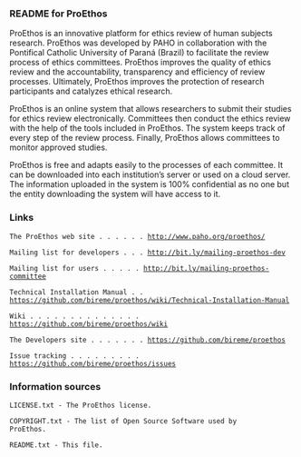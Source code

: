 <h3>README for ProEthos</h3>


ProEthos is an innovative platform for ethics review of human subjects research. ProEthos was developed by PAHO in collaboration with the Pontifical Catholic University of Paraná (Brazil) to facilitate the review process of ethics committees. ProEthos improves the quality of ethics review and the accountability, transparency and efficiency of review processes. Ultimately, ProEthos improves the protection of research participants and catalyzes ethical research.

ProEthos is an online system that allows researchers to submit their studies for ethics review electronically. Committees then conduct the ethics review with the help of the tools included in ProEthos. The system keeps track of every step of the review process. Finally, ProEthos allows committees to monitor approved studies.

ProEthos is free and adapts easily to the processes of each committee. It can be downloaded into each institution’s server or used on a cloud server. The information uploaded in the system is 100% confidential as no one but the entity downloading the system will have access to it.


<h3>Links</h3>


<code>The ProEthos web site . . . . . . http://www.paho.org/proethos/</code>

<code>Mailing list for developers . . . http://bit.ly/mailing-proethos-dev</code>

<code>Mailing list for users  . . . . . http://bit.ly/mailing-proethos-committee</code>

<code>Technical Installation Manual . . https://github.com/bireme/proethos/wiki/Technical-Installation-Manual</code>

<code>Wiki  . . . . . . . . . . . . . . https://github.com/bireme/proethos/wiki</code>

<code>The Developers site . . . . . . . https://github.com/bireme/proethos</code>

<code>Issue tracking  . . . . . . . . . https://github.com/bireme/proethos/issues</code>


<h3>Information sources</h3>


<code>LICENSE.txt        - The ProEthos license.</code>

<code>COPYRIGHT.txt      - The list of Open Source Software used by ProEthos.</code>

<code>README.txt         - This file.</code>


